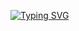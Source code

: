 [![Typing SVG](https://readme-typing-svg.herokuapp.com?color=%2336BCF7&lines=Пяничук+Олександр)](https://git.io/typing-svg)
